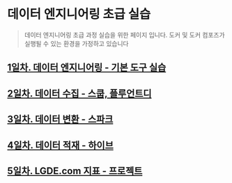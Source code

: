 # 데이터 엔지니어링 초급 실습

> 데이터 엔지니어링 초급 과정 실습을 위한 페이지 입니다. 도커 및 도커 컴포즈가 실행될 수 있는 환경을 가정하고 있습니다

## [1일차. 데이터 엔지니어링 - 기본 도구 실습](https://github.com/psyoblade/data-engineer-basic-training/tree/master/day1)

## [2일차. 데이터 수집 - 스쿱, 플루언트디](https://github.com/psyoblade/data-engineer-basic-training/tree/master/day2)
        
## [3일차. 데이터 변환 - 스파크](https://github.com/psyoblade/data-engineer-basic-training/tree/master/day3)
        
## [4일차. 데이터 적재 - 하이브](https://github.com/psyoblade/data-engineer-basic-training/tree/master/day4)
        
## [5일차. LGDE.com 지표 - 프로젝트](https://github.com/psyoblade/data-engineer-basic-training/tree/master/day5/README.md)
